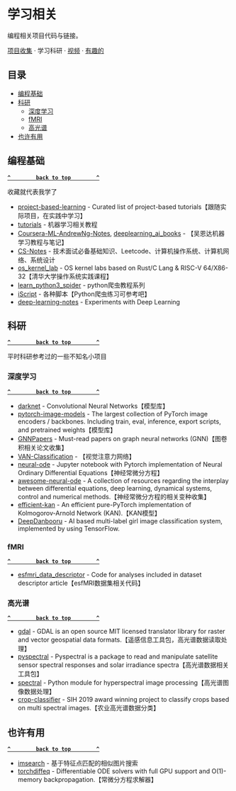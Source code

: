 # 学习相关

编程相关项目代码与链接。

[项目收集](./README.md) · 学习科研 · [视频](./Video.md) · [有趣的](./Interesting.md)

## 目录

* [编程基础](#编程基础)
* [科研](#科研)
  * [深度学习](#深度学习)
  * [fMRI](#fmri)
  * [高光谱](#高光谱)
* [也许有用](#也许有用)

## 编程基础

**[`^        back to top        ^`](#目录)**

收藏就代表我学了

* [project-based-learning](https://github.com/practical-tutorials/project-based-learning) - Curated list of project-based tutorials【跟随实际项目，在实践中学习】
* [tutorials](https://github.com/MorvanZhou/tutorials) - 机器学习相关教程
* [Coursera-ML-AndrewNg-Notes](https://github.com/fengdu78/Coursera-ML-AndrewNg-Notes), [deeplearning_ai_books](https://github.com/fengdu78/deeplearning_ai_books) - 【吴恩达机器学习教程与笔记】
* [CS-Notes](https://github.com/CyC2018/CS-Notes) - 技术面试必备基础知识、Leetcode、计算机操作系统、计算机网络、系统设计
* [os_kernel_lab](https://github.com/chyyuu/os_kernel_lab) - OS kernel labs based on Rust/C Lang & RISC-V 64/X86-32【清华大学操作系统实践课程】
* [learn_python3_spider](https://github.com/wistbean/learn_python3_spider) - python爬虫教程系列
* [iScript](https://github.com/PeterDing/iScript) - 各种脚本【Python爬虫练习可参考吧】
* [deep-learning-notes](https://github.com/kmkolasinski/deep-learning-notes) - Experiments with Deep Learning

## 科研

**[`^        back to top        ^`](#目录)**

平时科研参考过的一些不知名小项目

### 深度学习

**[`^        back to top        ^`](#目录)**

* [darknet](https://github.com/pjreddie/darknet) - Convolutional Neural Networks【模型库】
* [pytorch-image-models](https://github.com/huggingface/pytorch-image-models) - The largest collection of PyTorch image encoders / backbones. Including train, eval, inference, export scripts, and pretrained weights【模型库】
* [GNNPapers](https://github.com/thunlp/GNNPapers) - Must-read papers on graph neural networks (GNN)【图卷积相关论文收集】
* [VAN-Classification](https://github.com/Visual-Attention-Network/VAN-Classification) - 【视觉注意力网络】
* [neural-ode](https://github.com/msurtsukov/neural-ode) - Jupyter notebook with Pytorch implementation of Neural Ordinary Differential Equations【神经常微分方程】
* [awesome-neural-ode](https://github.com/Zymrael/awesome-neural-ode) - A collection of resources regarding the interplay between differential equations, deep learning, dynamical systems, control and numerical methods.【神经常微分方程的相关变种收集】
* [efficient-kan](https://github.com/Blealtan/efficient-kan) - An efficient pure-PyTorch implementation of Kolmogorov-Arnold Network (KAN).【KAN模型】
* [DeepDanbooru](https://github.com/KichangKim/DeepDanbooru) - AI based multi-label girl image classification system, implemented by using TensorFlow.

### fMRI

**[`^        back to top        ^`](#目录)**

* [esfmri_data_descriptor](https://github.com/wiheto/esfmri_data_descriptor) - Code for analyses included in dataset descriptor article【esfMRI数据集相关代码】

### 高光谱

**[`^        back to top        ^`](#目录)**

* [gdal](https://github.com/OSGeo/gdal) - GDAL is an open source MIT licensed translator library for raster and vector geospatial data formats.【遥感信息工具包，高光谱数据读取处理】
* [pyspectral](https://github.com/pytroll/pyspectral) - Pyspectral is a package to read and manipulate satellite sensor spectral responses and solar irradiance spectra【高光谱数据相关工具包】
* [spectral](https://github.com/spectralpython/spectral) - Python module for hyperspectral image processing【高光谱图像数据处理】
* [crop-classifier](https://github.com/Somu1103/crop-classifier) - SIH 2019 award winning project to classify crops based on multi spectral images.【农业高光谱数据分类】

## 也许有用

**[`^        back to top        ^`](#目录)**

* [imsearch](https://github.com/lolishinshi/imsearch) - 基于特征点匹配的相似图片搜索
* [torchdiffeq](https://github.com/rtqichen/torchdiffeq) - Differentiable ODE solvers with full GPU support and O(1)-memory backpropagation.【常微分方程求解器】
